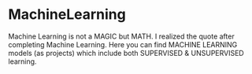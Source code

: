 # MachineLearning
Machine Learning is not a MAGIC but MATH.
I realized the quote after completing Machine Learning.
Here you can find MACHINE LEARNING models (as projects) which include both SUPERVISED & UNSUPERVISED learning.
